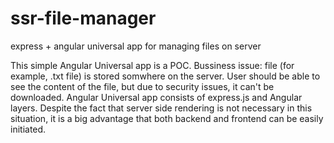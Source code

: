 # ssr-file-manager
express + angular universal app for managing files on server

This simple Angular Universal app is a POC. 
Bussiness issue: file (for example, .txt file) is stored somwhere on the server. 
User should be able to see the content of the file, but due to security issues, it can't be downloaded.
Angular Universal app consists of express.js and Angular layers. 
Despite the fact that server side rendering is not necessary in this situation, it is a big advantage
that both backend and frontend can be easily initiated.
